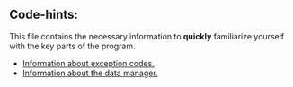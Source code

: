  ## Code-hints:

 This file contains the necessary information to **quickly** familiarize yourself with the key parts of the program.

 * [Information about exception codes.](ExceptionCodes.md)
 * [Information about the data manager.](DataManager.md)
